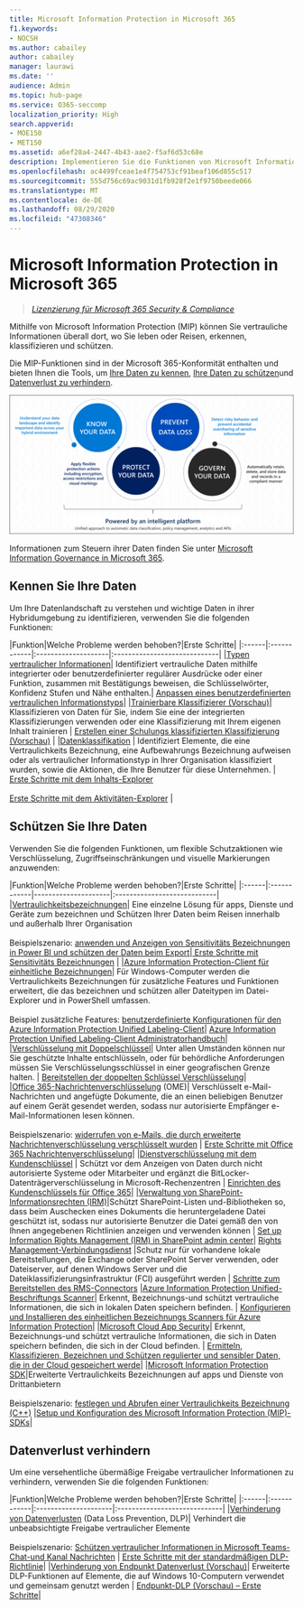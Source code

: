 ```yaml
---
title: Microsoft Information Protection in Microsoft 365
f1.keywords:
- NOCSH
ms.author: cabailey
author: cabailey
manager: laurawi
ms.date: ''
audience: Admin
ms.topic: hub-page
ms.service: O365-seccomp
localization_priority: High
search.appverid:
- MOE150
- MET150
ms.assetid: a6ef28a4-2447-4b43-aae2-f5af6d53c68e
description: Implementieren Sie die Funktionen von Microsoft Information Protection (MIP) mithilfe der Microsoft 365-Konformität, damit Sie vertrauliche Informationen überall dort, wo Sie leben oder Reisen, erkennen, klassifizieren und schützen können.
ms.openlocfilehash: ac4499fceae1e4f754753cf91beaf106d855c517
ms.sourcegitcommit: 555d756c69ac9031d1fb928f2e1f9750beede066
ms.translationtype: MT
ms.contentlocale: de-DE
ms.lasthandoff: 08/29/2020
ms.locfileid: "47308346"
---
```

# <a name="microsoft-information-protection-in-microsoft-365"></a>Microsoft Information Protection in Microsoft 365

>*[Lizenzierung für Microsoft 365 Security & Compliance](https://docs.microsoft.com/office365/servicedescriptions/microsoft-365-service-descriptions/microsoft-365-tenantlevel-services-licensing-guidance/microsoft-365-security-compliance-licensing-guidance)*

Mithilfe von Microsoft Information Protection (MIP) können Sie vertrauliche Informationen überall dort, wo Sie leben oder Reisen, erkennen, klassifizieren und schützen.

Die MIP-Funktionen sind in der Microsoft 365-Konformität enthalten und bieten Ihnen die Tools, um [Ihre Daten zu kennen](#know-your-data), [Ihre Daten zu schützen](#protect-your-data)und [Datenverlust zu verhindern](#prevent-data-loss).

![Kennen Sie Ihre Daten, schützen Sie Ihre Daten, verhindern Sie Datenverlust, Steuern Sie Ihre Daten](../media/powered-by-intelligent-platform.png)

Informationen zum Steuern ihrer Daten finden Sie unter [Microsoft Information Governance in Microsoft 365](manage-Information-governance.md).

## <a name="know-your-data"></a>Kennen Sie Ihre Daten

Um Ihre Datenlandschaft zu verstehen und wichtige Daten in ihrer Hybridumgebung zu identifizieren, verwenden Sie die folgenden Funktionen:
 
|Funktion|Welche Probleme werden behoben?|Erste Schritte|
|:------|:------------|:--------------------|:-----------------------------|
|[Typen vertraulicher Informationen](sensitive-information-type-entity-definitions.md)| Identifiziert vertrauliche Daten mithilfe integrierter oder benutzerdefinierter regulärer Ausdrücke oder einer Funktion, zusammen mit Bestätigungs beweisen, die Schlüsselwörter, Konfidenz Stufen und Nähe enthalten.| [Anpassen eines benutzerdefinierten vertraulichen Informationstyps](customize-a-built-in-sensitive-information-type.md)|
|[Trainierbare Klassifizierer (Vorschau)](classifier-getting-started-with.md)| Klassifizieren von Daten für Sie, indem Sie eine der integrierten Klassifizierungen verwenden oder eine Klassifizierung mit Ihrem eigenen Inhalt trainieren | [Erstellen einer Schulungs klassifizierten Klassifizierung (Vorschau)](classifier-creating-a-trainable-classifier.md) |
|[Datenklassifikation](data-classification-overview.md) | Identifiziert Elemente, die eine Vertraulichkeits Bezeichnung, eine Aufbewahrungs Bezeichnung aufweisen oder als vertraulicher Informationstyp in Ihrer Organisation klassifiziert wurden, sowie die Aktionen, die Ihre Benutzer für diese Unternehmen.  | [Erste Schritte mit dem Inhalts-Explorer](data-classification-content-explorer.md)<br /><br /> [Erste Schritte mit dem Aktivitäten-Explorer](data-classification-activity-explorer.md) |

## <a name="protect-your-data"></a>Schützen Sie Ihre Daten

Verwenden Sie die folgenden Funktionen, um flexible Schutzaktionen wie Verschlüsselung, Zugriffseinschränkungen und visuelle Markierungen anzuwenden:

|Funktion|Welche Probleme werden behoben?|Erste Schritte|
|:------|:------------|---------------------|:----------------------------|
|[Vertraulichkeitsbezeichnungen](sensitivity-labels.md)| Eine einzelne Lösung für apps, Dienste und Geräte zum bezeichnen und Schützen Ihrer Daten beim Reisen innerhalb und außerhalb Ihrer Organisation <br /><br />Beispielszenario: [anwenden und Anzeigen von Sensitivitäts Bezeichnungen in Power BI und schützen der Daten beim Export](https://docs.microsoft.com/power-bi/admin/service-security-data-protection-overview)|[ Erste Schritte mit Sensitivitäts Bezeichnungen](get-started-with-sensitivity-labels.md) |
|[Azure Information Protection-Client für einheitliche Bezeichnungen](https://docs.microsoft.com/azure/information-protection/rms-client/aip-clientv2)| Für Windows-Computer werden die Vertraulichkeits Bezeichnungen für zusätzliche Features und Funktionen erweitert, die das bezeichnen und schützen aller Dateitypen im Datei-Explorer und in PowerShell umfassen.<br /><br /> Beispiel zusätzliche Features: [benutzerdefinierte Konfigurationen für den Azure Information Protection Unified Labeling-Client](https://docs.microsoft.com/azure/information-protection/rms-client/clientv2-admin-guide-customizations)| [Azure Information Protection Unified Labeling-Client Administratorhandbuch](https://docs.microsoft.com/azure/information-protection/rms-client/clientv2-admin-guide)|
|[Verschlüsselung mit Doppelschlüssel](double-key-encryption.md)| Unter allen Umständen können nur Sie geschützte Inhalte entschlüsseln, oder für behördliche Anforderungen müssen Sie Verschlüsselungsschlüssel in einer geografischen Grenze halten. | [Bereitstellen der doppelten Schlüssel Verschlüsselung](double-key-encryption.md#deploy-double-key-encryption)|
|[Office 365-Nachrichtenverschlüsselung](ome.md) (OME)| Verschlüsselt e-Mail-Nachrichten und angefügte Dokumente, die an einen beliebigen Benutzer auf einem Gerät gesendet werden, sodass nur autorisierte Empfänger e-Mail-Informationen lesen können.  <br /><br />Beispielszenario: [widerrufen von e-Mails, die durch erweiterte Nachrichtenverschlüsselung verschlüsselt wurden](revoke-ome-encrypted-mail.md) | [Erste Schritte mit Office 365 Nachrichtenverschlüsselung](set-up-new-message-encryption-capabilities.md)|
|[Dienstverschlüsselung mit dem Kundenschlüssel](customer-key-overview.md) | Schützt vor dem Anzeigen von Daten durch nicht autorisierte Systeme oder Mitarbeiter und ergänzt die BitLocker-Datenträgerverschlüsselung in Microsoft-Rechenzentren | [Einrichten des Kundenschlüssels für Office 365](customer-key-set-up.md)|
|[Verwaltung von SharePoint-Informationsrechten (IRM)](set-up-irm-in-sp-admin-center.md#irm-enable-sharepoint-document-libraries-and-lists)|Schützt SharePoint-Listen und-Bibliotheken so, dass beim Auschecken eines Dokuments die heruntergeladene Datei geschützt ist, sodass nur autorisierte Benutzer die Datei gemäß den von Ihnen angegebenen Richtlinien anzeigen und verwenden können | [Set up Information Rights Management (IRM) in SharePoint admin center](set-up-irm-in-sp-admin-center.md)|
[Rights Management-Verbindungsdienst](https://docs.microsoft.com/azure/information-protection/deploy-rms-connector) |Schutz nur für vorhandene lokale Bereitstellungen, die Exchange oder SharePoint Server verwenden, oder Dateiserver, auf denen Windows Server und die Dateiklassifizierungsinfrastruktur (FCI) ausgeführt werden | [Schritte zum Bereitstellen des RMS-Connectors](https://docs.microsoft.com/azure/information-protection/deploy-rms-connector#steps-to-deploy-the-rms-connector)
|[Azure Information Protection Unified-Beschriftungs Scanner](https://docs.microsoft.com/azure/information-protection/deploy-aip-scanner)| Erkennt, Bezeichnungs-und schützt vertrauliche Informationen, die sich in lokalen Daten speichern befinden. | [Konfigurieren und Installieren des einheitlichen Bezeichnungs Scanners für Azure Information Protection](https://docs.microsoft.com/azure/information-protection/deploy-aip-scanner-configure-install)|
|[Microsoft Cloud App Security](https://docs.microsoft.com/cloud-app-security/what-is-cloud-app-security)| Erkennt, Bezeichnungs-und schützt vertrauliche Informationen, die sich in Daten speichern befinden, die sich in der Cloud befinden. | [Ermitteln, Klassifizieren, Bezeichnen und Schützen regulierter und sensibler Daten, die in der Cloud gespeichert werde](https://docs.microsoft.com/cloud-app-security/best-practices#discover-classify-label-and-protect-regulated-and-sensitive-data-stored-in-the-cloud)|
|[Microsoft Information Protection SDK](https://docs.microsoft.com/information-protection/develop/overview#microsoft-information-protection-sdk)|Erweiterte Vertraulichkeits Bezeichnungen auf apps und Dienste von Drittanbietern  <br /><br /> Beispielszenario: [festlegen und Abrufen einer Vertraulichkeits Bezeichnung (C++)](https://docs.microsoft.com/information-protection/develop/quick-file-set-get-label-cpp) |[Setup und Konfiguration des Microsoft Information Protection (MIP)-SDKs](https://docs.microsoft.com/information-protection/develop/setup-configure-mip)|

## <a name="prevent-data-loss"></a>Datenverlust verhindern

Um eine versehentliche übermäßige Freigabe vertraulicher Informationen zu verhindern, verwenden Sie die folgenden Funktionen:


|Funktion|Welche Probleme werden behoben?|Erste Schritte|
|:------|:------------|:---------------------|:-----------------------------|
|[Verhinderung von Datenverlusten](data-loss-prevention-policies.md) (Data Loss Prevention, DLP)| Verhindert die unbeabsichtigte Freigabe vertraulicher Elemente <br /><br />Beispielszenario: [Schützen vertraulicher Informationen in Microsoft Teams-Chat-und Kanal Nachrichten](dlp-microsoft-teams.md) | [Erste Schritte mit der standardmäßigen DLP-Richtlinie](get-started-with-the-default-dlp-policy.md)|
|[Verhinderung von Endpunkt Datenverlust (Vorschau)](endpoint-dlp-learn-about.md)| Erweiterte DLP-Funktionen auf Elemente, die auf Windows 10-Computern verwendet und gemeinsam genutzt werden | [Endpunkt-DLP (Vorschau) – Erste Schritte](endpoint-dlp-getting-started.md)|
